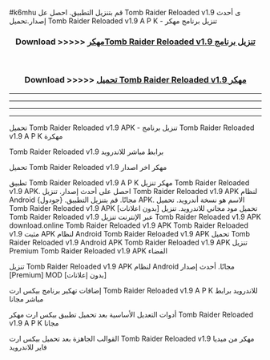 #k6mhu قم بتنزيل التطبيق. احصل عل Tomb Raider Reloaded v1.9 ى أحدث إصدار.تحميل Tomb Raider Reloaded v1.9 A P K - تنزيل برنامج مهكر



<div align="center">
<h3>Download >>>>> <a href="https://ar-sites.web.app/?ar= Tomb Raider Reloaded v1.9">مهكرTomb Raider Reloaded v1.9 تنزيل برنامج</a></h3><br>

<h3>Download >>>>> <a href="https://ar-sites.web.app/?ar= Tomb Raider Reloaded v1.9">تحميل Tomb Raider Reloaded v1.9 مهكر</a></h3>
</div>


----------------------------------------------------------

----------------------------------------------------------

----------------------------------------------------------

----------------------------------------------------------


تحميل Tomb Raider Reloaded v1.9 APK - تنزيل برنامج Tomb Raider Reloaded v1.9 A P K مهكرة

Tomb Raider Reloaded v1.9 برابط مباشر للاندرويد

تحميل Tomb Raider Reloaded v1.9 مهكر اخر اصدار

تطبيق Tomb Raider Reloaded v1.9 A P K مهكر
تنزيل Tomb Raider Reloaded v1.9 APK. احصل على أحدث إصدار.
تنزيل Tomb Raider Reloaded v1.9 APK لنظام Android مجانًا.
قم بتنزيل التطبيق. {جودول} APK. الاسم هو نسخة أندرويد.
تحميل Tomb Raider Reloaded v1.9 APK [بدون اعلانات]
تحميل مود مجاني للاندرويد.
تنزيل Tomb Raider Reloaded v1.9 عبر الإنترنت
تنزيل Tomb Raider Reloaded v1.9 APK
download.online Tomb Raider Reloaded v1.9 APK
Tomb Raider Reloaded v1.9 مثبت APK لنظام Android
Tomb Raider Reloaded v1.9 APK
تحميل Tomb Raider Reloaded v1.9 Android APK
Tomb Raider Reloaded v1.9 APK تنزيل Premium
Tomb Raider Reloaded v1.9 APK الفضاء

تنزيل Tomb Raider Reloaded v1.9 APK لنظام Android مجانًا. أحدث إصدار [Premium] MOD [بدون إعلانات]

إضافات تهكير برنامج بيكس ارت Tomb Raider Reloaded v1.9 A P K للاندرويد برابط مباشر مجانا

أدوات التعديل الأساسية بعد تحميل تطبيق بيكس ارت مهكر Tomb Raider Reloaded v1.9 A P K مجانا

القوالب الجاهزة بعد تحميل بيكس ارت Tomb Raider Reloaded v1.9 مهكر من ميديا فاير للاندرويد



